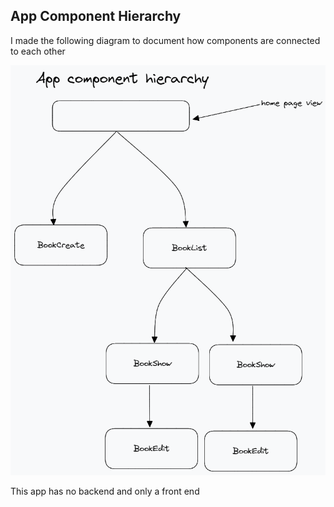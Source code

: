 ## App Component Hierarchy

I made the following diagram to document how components are connected to each other

![image of book component hierarchy](/public/images/book-component-hierarchy.png)


This app has no backend and only a front end
